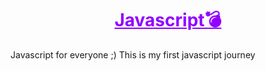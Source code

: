 <h1 style="text-decoration:underline; color: #9200ff" align=center>Javascript💣</h1>




>>>
Javascript for everyone ;)
This is my first javascript journey 
>>>